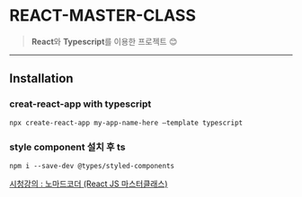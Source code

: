 # REACT-MASTER-CLASS
>**React**와 **Typescript**를 이용한 프로젝트 😊

---

## Installation
### creat-react-app with typescript
```
npx create-react-app my-app-name-here —template typescript
``` 

### style component 설치 후 ts
> 
```
npm i --save-dev @types/styled-components
```


[시청강의 : 노마드코더
(React JS 마스터클래스)](https://nomadcoders.co, "강의페이지로 이동")

